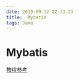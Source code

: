```yaml
---
date: 2019-09-12 22:33:23
title:  Mybatis
tags: Java
---
```

# Mybatis

[教程参考](https://blog.csdn.net/sunhuansheng/article/details/84099823)

